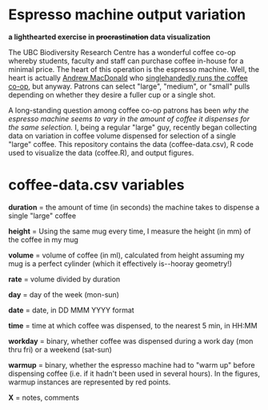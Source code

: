 # Espresso machine output variation

**a lighthearted exercise in ~~procrastination~~ data visualization**

The UBC Biodiversity Research Centre has a wonderful coffee co-op whereby students, faculty and staff can purchase coffee in-house for a minimal price. The heart of this operation is the espresso machine. Well, the heart is actually [Andrew MacDonald](https://github.com/aammd) who [singlehandedly runs the coffee co-op](https://github.com/aammd/CoffeeCoop), but anyway. Patrons can select "large", "medium", or "small" pulls depending on whether they desire a fuller cup or a single shot.

A long-standing question among coffee co-op patrons has been *why the espresso machine seems to vary in the amount of coffee it dispenses for the same selection.* I, being a regular "large" guy, recently began collecting data on variation in coffee volume dispensed for selection of a single "large" coffee. This repository contains the data (coffee-data.csv), R code used to visualize the data (coffee.R), and output figures.

# coffee-data.csv variables

**duration** = the amount of time (in seconds) the machine takes to dispense a single "large" coffee

**height** = Using the same mug every time, I measure the height (in mm) of the coffee in my mug

**volume** = volume of coffee (in ml), calculated from height assuming my mug is a perfect cylinder (which it effectively is--hooray geometry!)

**rate** = volume divided by duration

**day** = day of the week (mon-sun)	

**date** = date, in DD MMM YYYY format

**time** = time at which coffee was dispensed, to the nearest 5 min, in HH:MM

**workday** = binary, whether coffee was dispensed during a work day (mon thru fri) or a weekend (sat-sun)	

**warmup** = binary, whether the espresso machine had to "warm up" before dispensing coffee (i.e. if it hadn't been used in several hours). In the figures, warmup instances are represented by red points.

**X** = notes, comments	